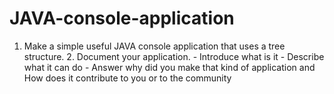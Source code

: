 # JAVA-console-application
1. Make a simple useful JAVA console application that uses a tree structure.  2. Document your application. - Introduce what is it - Describe what it can do - Answer why did you make that kind of application and How does it contribute to you or to the community
